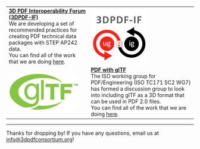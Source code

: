 |                                                              |                                                              |
| ------------------------------------------------------------ | ------------------------------------------------------------ |
| [**3D PDF Interoperability Forum (3DPDF-IF)**](https://github.com/3D-PDF-Consortium/3DPDF-IF-Epic-1)<br />We are developing a set of recommended practices for creating PDF technical data packages with STEP AP242 data. <br>You can find all of the work that we are doing [here](https://github.com/3D-PDF-Consortium/3DPDF-IF-Epic-1). | ![3D PDF Implementor Forum](img/3dpdfif.png) |
| ![PDF and glTF](img/gltf.png) | [**PDF with glTF**](https://github.com/3D-PDF-Consortium/PDF-with-glTF)<br>The ISO working group for PDF/Engineering (ISO TC171 SC2 WG7) has formed a discussion group to look into including glTF as a 3D format that can be used in PDF 2.0 files.<br>You can find all of the work that we are doing [here](https://github.com/3D-PDF-Consortium/PDF-with-glTF). |


---

Thanks for dropping by! If you have any questions, email us at info@3dpdfconsortium.org!
